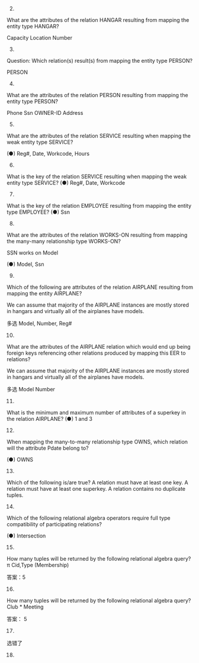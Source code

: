 2.
What are the attributes of the relation HANGAR resulting from mapping the entity type HANGAR?

 Capacity
 Location
 Number

3.
Question:
Which relation(s) result(s) from mapping the entity type PERSON?

 PERSON


4.
What are the attributes of the relation PERSON resulting from mapping the entity type PERSON?

 Phone
 Ssn
 OWNER-ID
 Address

5.
What are the attributes of the relation SERVICE resulting when mapping the weak entity type SERVICE?

(●) Reg#, Date, Workcode, Hours

6.

What is the key of the relation SERVICE resulting when mapping the weak entity type SERVICE?
(●) Reg#, Date, Workcode

7.
What is the key of the relation EMPLOYEE resulting from mapping the entity type EMPLOYEE?
(●) Ssn

8.
What are the attributes of the relation WORKS-ON resulting from mapping the many-many relationship type WORKS-ON?

SSN works on Model

(●) Model, Ssn

9.

Which of the following are attributes of the relation AIRPLANE resulting from mapping the entity AIRPLANE?

We can assume that majority of the AIRPLANE instances are mostly stored in hangars and virtually all of the airplanes have models.

多选 Model, Number, Reg#

10.
What are the attributes of the AIRPLANE relation which would end up being foreign keys referencing other relations produced by mapping this EER to relations?

We can assume that majority of the AIRPLANE instances are mostly stored in hangars and virtually all of the airplanes have models.

多选
 Model
 Number

 11.

What is the minimum and maximum number of attributes of a superkey in the relation AIRPLANE?
(●) 1 and 3

12.

When mapping the many-to-many relationship type OWNS, which relation will the attribute Pdate belong to?

(●) OWNS




13.
Which of the following is/are true?
 A relation must have at least one key.
 A relation must have at least one superkey.
 A relation contains no duplicate tuples.

 14.

 Which of the following relational algebra operators require full type compatibility of participating relations?

(●) Intersection

15.
How many tuples will be returned by the following relational algebra query?
π Cid,Type (Membership)

答案：5

16.
How many tuples will be returned by the following relational algebra query? Club * Meeting

答案： 5

17.

选错了

18.

